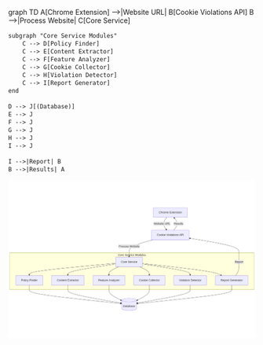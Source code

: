 graph TD
    A[Chrome Extension] -->|Website URL| B[Cookie Violations API]
    B -->|Process Website| C[Core Service]

    subgraph "Core Service Modules"
        C --> D[Policy Finder]
        C --> E[Content Extractor]
        C --> F[Feature Analyzer]
        C --> G[Cookie Collector]
        C --> H[Violation Detector]
        C --> I[Report Generator]
    end

    D --> J[(Database)]
    E --> J
    F --> J
    G --> J
    H --> J
    I --> J

    I -->|Report| B
    B -->|Results| A

![architecture](architecture.png)
